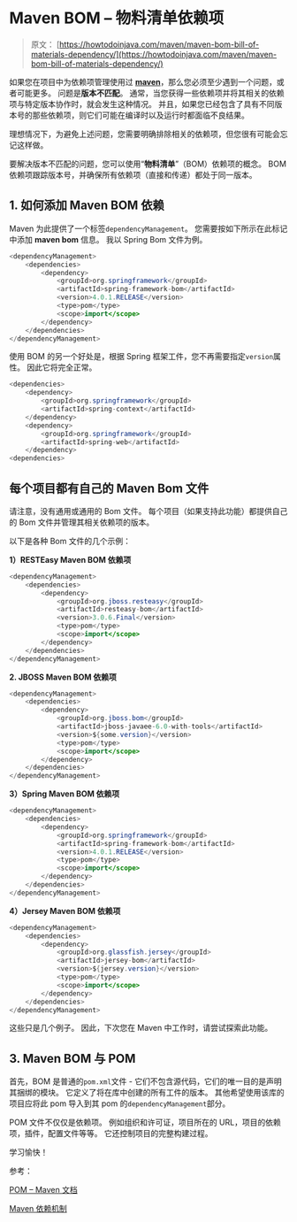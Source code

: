 # Maven BOM – 物料清单依赖项

> 原文： [https://howtodoinjava.com/maven/maven-bom-bill-of-materials-dependency/](https://howtodoinjava.com/maven/maven-bom-bill-of-materials-dependency/)

如果您在项目中为依赖项管理使用过 [**maven**](//howtodoinjava.com/maven/ "Maven Tutorials")，那么您必须至少遇到一个问题，或者可能更多。 问题是**版本不匹配**。 通常，当您获得一些依赖项并将其相关的依赖项与特定版本协作时，就会发生这种情况。 并且，如果您已经包含了具有不同版本号的那些依赖项，则它们可能在编译时以及运行时都面临不良结果。

理想情况下，为避免上述问题，您需要明确排除相关的依赖项，但您很有可能会忘记这样做。

要解决版本不匹配的问题，您可以使用“**物料清单**”（BOM）依赖项的概念。 BOM 依赖项跟踪版本号，并确保所有依赖项（直接和传递）都处于同一版本。

## 1\. 如何添加 Maven BOM 依赖

Maven 为此提供了一个标签`dependencyManagement`。 您需要按如下所示在此标记中添加 **maven bom** 信息。 我以 Spring Bom 文件为例。

```java
<dependencyManagement>
    <dependencies>
        <dependency>
            <groupId>org.springframework</groupId>
            <artifactId>spring-framework-bom</artifactId>
            <version>4.0.1.RELEASE</version>
            <type>pom</type>
            <scope>import</scope>
        </dependency>
    </dependencies>
</dependencyManagement>

```

使用 BOM 的另一个好处是，根据 Spring 框架工件，您不再需要指定`version`属性。 因此它将完全正常。

```java
<dependencies>
    <dependency>
        <groupId>org.springframework</groupId>
        <artifactId>spring-context</artifactId>
    </dependency>
    <dependency>
        <groupId>org.springframework</groupId>
        <artifactId>spring-web</artifactId>
    </dependency>
<dependencies>

```

## 每个项目都有自己的 Maven Bom 文件

请注意，没有通用或通用的 Bom 文件。 每个项目（如果支持此功能）都提供自己的 Bom 文件并管理其相关依赖项的版本。

以下是各种 Bom 文件的几个示例：

**1）RESTEasy Maven BOM 依赖项**

```java
<dependencyManagement>
	<dependencies>
		<dependency>
			<groupId>org.jboss.resteasy</groupId>
			<artifactId>resteasy-bom</artifactId>
			<version>3.0.6.Final</version>
			<type>pom</type>
			<scope>import</scope>
		</dependency>
	</dependencies>
</dependencyManagement>

```

**2\. JBOSS Maven BOM 依赖项**

```java
<dependencyManagement>
	<dependencies>
		<dependency>
			<groupId>org.jboss.bom</groupId>
			<artifactId>jboss-javaee-6.0-with-tools</artifactId>
			<version>${some.version}</version>
			<type>pom</type>
			<scope>import</scope>
		</dependency>
	</dependencies>
</dependencyManagement> 

```

**3）Spring Maven BOM 依赖项**

```java
<dependencyManagement>
    <dependencies>
        <dependency>
            <groupId>org.springframework</groupId>
            <artifactId>spring-framework-bom</artifactId>
            <version>4.0.1.RELEASE</version>
            <type>pom</type>
            <scope>import</scope>
        </dependency>
    </dependencies>
</dependencyManagement>

```

**4）Jersey Maven BOM 依赖项**

```java
<dependencyManagement>
    <dependencies>
        <dependency>
            <groupId>org.glassfish.jersey</groupId>
            <artifactId>jersey-bom</artifactId>
            <version>${jersey.version}</version>
            <type>pom</type>
            <scope>import</scope>
        </dependency>
    </dependencies>
</dependencyManagement>

```

这些只是几个例子。 因此，下次您在 Maven 中工作时，请尝试探索此功能。

## 3\. Maven BOM 与 POM

首先，BOM 是普通的`pom.xml`文件 - 它们不包含源代码，它们的唯一目的是声明其捆绑的模块。 它定义了将在库中创建的所有工件的版本。 其他希望使用该库的项目应将此 pom 导入到其 pom 的`dependencyManagement`部分。

POM 文件不仅仅是依赖项。 例如组织和许可证，项目所在的 URL，项目的依赖项，插件，配置文件等等。 它还控制项目的完整构建过程。

学习愉快！

参考：

[POM – Maven 文档](https://maven.apache.org/pom.html)

[Maven 依赖机制](https://maven.apache.org/guides/introduction/introduction-to-dependency-mechanism.html)